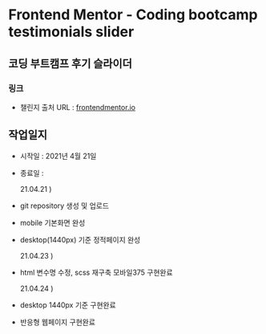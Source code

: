 # Frontend Mentor - Coding bootcamp testimonials slider

## 코딩 부트캠프 후기 슬라이더

### 링크

- 챌린지 출처 URL : [frontendmentor.io](https://www.frontendmentor.io/challenges/coding-bootcamp-testimonials-slider-4FNyLA8JL)

## 작업일지

- 시작일 : 2021년 4월 21일
- 종료일 :

  21.04.21 )

- git repository 생성 및 업로드
- mobile 기본화면 완성
- desktop(1440px) 기준 정적페이지 완성

  21.04.23 )

- html 변수명 수정, scss 재구축 모바일375 구현완료

  21.04.24 )

- desktop 1440px 기준 구현완료
- 반응형 웹페이지 구현완료
